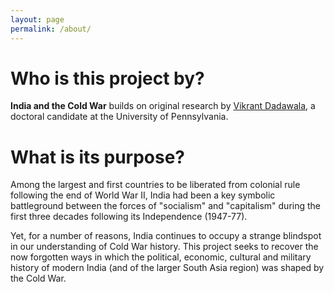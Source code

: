 ```yaml
---
layout: page
permalink: /about/
---
```


<h1> Who is this project by? </h1>

__India and the Cold War__ builds on original research by [Vikrant Dadawala](https://www.english.upenn.edu/people/vikrant-dadawala), a doctoral candidate at the University of Pennsylvania.

<h1> What is its purpose? </h1>

Among the largest and first countries to be liberated from colonial rule following the end of World War II, India had been a key symbolic battleground between the forces of "socialism" and "capitalism" during the first three decades following its Independence (1947-77).

Yet, for a number of reasons, India continues to occupy a strange blindspot in our understanding of Cold War history. This project seeks to recover the now forgotten ways in which the political, economic, cultural and military history of modern India (and of the larger South Asia region) was shaped by the Cold War.
